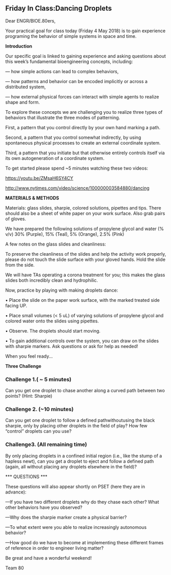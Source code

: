 ## Friday In Class:Dancing Droplets 

Dear ENGR/BIOE.80ers,

Your practical goal for class today (Friday 4 May 2018) is to gain experience programing the behavior of simple 
systems in space and time. 

**Introduction**

Our specific goal is linked to gaining experience and asking questions about this week’s fundamental bioengineering 
concepts, including:

— how simple actions can lead to complex behaviors,

— how patterns and behavior can be encoded implicitly or across a distributed system,

— how external physical forces can interact with simple agents to realize shape and form.

To explore these concepts we are challenging you to realize three types of behaviors that illustrate the three modes 
of patterning.

First, a pattern that you control directly by your own hand marking a path.

Second, a pattern that you control somewhat indirectly, by using spontaneous physical processes to create an external coordinate system.

Third, a pattern that you initiate but that otherwise entirely controls itself via its own autogeneration of a coordinate 
system.

To get started please spend ~5 minutes watching these two videos:

https://youtu.be/ZMsaH6SY4CY

http://www.nytimes.com/video/science/100000003584880/dancing

**MATERIALS & METHODS**

Materials: glass slides, sharpie, colored solutions, pipettes and tips. There should also be a sheet of white paper on 
your work surface. Also grab pairs of gloves.

We have prepared the following solutions of propylene glycol and water (% v/v)
30% (Purple), 15% (Teal), 5% (Orange), 2.5% (Pink)

A few notes on the glass slides and cleanliness:

To preserve the cleanliness of the slides and help the activity work properly, please do not touch the slide 
surface with your gloved hands. Hold the slide from the side.

We will have TAs operating a corona treatment for you; this makes the glass slides both incredibly clean and 
hydrophilic.

Now, practice by playing with making droplets dance:

• Place the slide on the paper work surface, with the marked treated side facing UP.

• Place small volumes (< 5 uL) of varying solutions of propylene glycol and colored water onto the slides 
using pipettes.

• Observe. The droplets should start moving.

• To gain additional controls over the system, you can draw on the slides with sharpie markers.
Ask questions or ask for help as needed!

When you feel ready...

**Three Challenge**

### Challenge 1.( ~ 5 minutes)
Can you get one droplet to chase another along a curved path between two points? (Hint: Sharpie)

### Challenge 2. (~10 minutes)
Can you get one droplet to follow a defined pathwithoutusing the black sharpie, only by placing other droplets in the field of play? How few “control” droplets can you use?

### Challenge3. (All remaining time)
By only placing droplets in a confined initial region (i.e., like the stump of a hapless newt), can you get a droplet to eject and follow a defined path (again, all without placing any droplets elsewhere in the field)?

*** QUESTIONS ***

These questions will also appear shortly on PSET (here they are in advance):

—If you have two different droplets why do they chase each other? What other behaviors have you observed?

—Why does the sharpie marker create a physical barrier?

—To what extent were you able to realize increasingly autonomous behavior?

—How good do we have to become at implementing these different frames of reference in order to engineer living matter?

Be great and have a wonderful weekend!

Team 80
